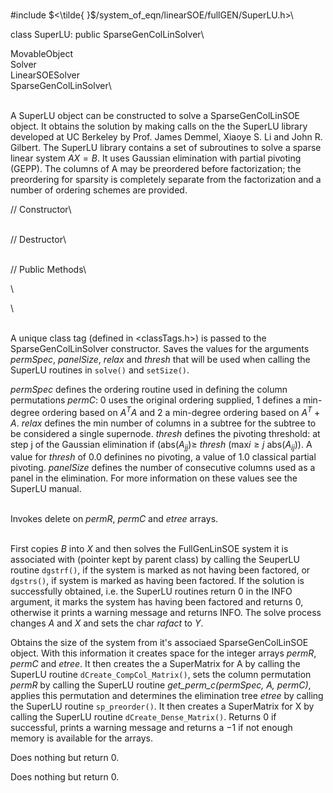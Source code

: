 \
\#include $<\tilde{
}$/system_of_eqn/linearSOE/fullGEN/SuperLU.h$>$\

class SuperLU: public SparseGenColLinSolver\

MovableObject\
Solver\
LinearSOESolver\
SparseGenColLinSolver\

\
A SuperLU object can be constructed to solve a SparseGenColLinSOE
object. It obtains the solution by making calls on the the SuperLU
library developed at UC Berkeley by Prof. James Demmel, Xiaoye S. Li and
John R. Gilbert. The SuperLU library contains a set of subroutines to
solve a sparse linear system $AX=B$. It uses Gaussian elimination with
partial pivoting (GEPP). The columns of A may be preordered before
factorization; the preordering for sparsity is completely separate from
the factorization and a number of ordering schemes are provided.

// Constructor\

\
// Destructor\

\
// Public Methods\

\

\

\
A unique class tag (defined in $<$classTags.h$>$) is passed to the
SparseGenColLinSolver constructor. Saves the values for the arguments
*permSpec*, *panelSize*, *relax* and *thresh* that will be used when
calling the SuperLU routines in `solve()` and `setSize()`.

*permSpec* defines the ordering routine used in defining the column
permutations *permC*: $0$ uses the original ordering supplied, $1$
defines a min-degree ordering based on $A^TA$ and $2$ a min-degree
ordering based on $A^T + A$. *relax* defines the min number of columns
in a subtree for the subtree to be considered a single supernode.
*thresh* defines the pivoting threshold: at step j of the Gaussian
elimination if (abs$(A_{jj}) \ge$ *thresh* (max$i \ge j$ abs($A_{ij}$)).
A value for *thresh* of $0.0$ definines no pivoting, a value of $1.0$
classical partial pivoting. *panelSize* defines the number of
consecutive columns used as a panel in the elimination. For more
information on these values see the SuperLU manual.

\
Invokes delete on *permR*, *permC* and *etree* arrays.

\
First copies $B$ into $X$ and then solves the FullGenLinSOE system it is
associated with (pointer kept by parent class) by calling the SeuperLU
routine `dgstrf()`, if the system is marked as not having been factored,
or `dgstrs()`, if system is marked as having been factored. If the
solution is successfully obtained, i.e. the SuperLU routines return $0$
in the INFO argument, it marks the system has having been factored and
returns $0$, otherwise it prints a warning message and returns INFO. The
solve process changes $A$ and $X$ and sets the char *rafact* to *Y*.

Obtains the size of the system from it's associaed SparseGenColLinSOE
object. With this information it creates space for the integer arrays
*permR*, *permC* and *etree*. It then creates the a SuperMatrix for A by
calling the SuperLU routine `dCreate_CompCol_Matrix()`, sets the column
permutation *permR* by calling the SuperLU routine *get_perm_c(permSpec,
A, permC)*, applies this permutation and determines the elimination tree
*etree* by calling the SuperLU routine `sp_preorder()`. It then creates
a SuperMatrix for X by calling the SuperLU routine
`dCreate_Dense_Matrix()`. Returns $0$ if successful, prints a warning
message and returns a $-1$ if not enough memory is available for the
arrays.

Does nothing but return $0$.

Does nothing but return $0$.
